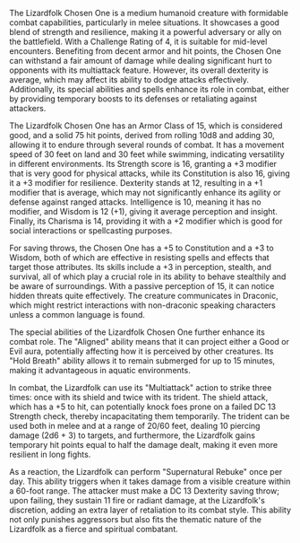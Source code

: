The Lizardfolk Chosen One is a medium humanoid creature with formidable combat capabilities, particularly in melee situations. It showcases a good blend of strength and resilience, making it a powerful adversary or ally on the battlefield. With a Challenge Rating of 4, it is suitable for mid-level encounters. Benefiting from decent armor and hit points, the Chosen One can withstand a fair amount of damage while dealing significant hurt to opponents with its multiattack feature. However, its overall dexterity is average, which may affect its ability to dodge attacks effectively. Additionally, its special abilities and spells enhance its role in combat, either by providing temporary boosts to its defenses or retaliating against attackers.

The Lizardfolk Chosen One has an Armor Class of 15, which is considered good, and a solid 75 hit points, derived from rolling 10d8 and adding 30, allowing it to endure through several rounds of combat. It has a movement speed of 30 feet on land and 30 feet while swimming, indicating versatility in different environments. Its Strength score is 16, granting a +3 modifier that is very good for physical attacks, while its Constitution is also 16, giving it a +3 modifier for resilience. Dexterity stands at 12, resulting in a +1 modifier that is average, which may not significantly enhance its agility or defense against ranged attacks. Intelligence is 10, meaning it has no modifier, and Wisdom is 12 (+1), giving it average perception and insight. Finally, its Charisma is 14, providing it with a +2 modifier which is good for social interactions or spellcasting purposes.

For saving throws, the Chosen One has a +5 to Constitution and a +3 to Wisdom, both of which are effective in resisting spells and effects that target those attributes. Its skills include a +3 in perception, stealth, and survival, all of which play a crucial role in its ability to behave stealthily and be aware of surroundings. With a passive perception of 15, it can notice hidden threats quite effectively. The creature communicates in Draconic, which might restrict interactions with non-draconic speaking characters unless a common language is found.

The special abilities of the Lizardfolk Chosen One further enhance its combat role. The "Aligned" ability means that it can project either a Good or Evil aura, potentially affecting how it is perceived by other creatures. Its "Hold Breath" ability allows it to remain submerged for up to 15 minutes, making it advantageous in aquatic environments.

In combat, the Lizardfolk can use its "Multiattack" action to strike three times: once with its shield and twice with its trident. The shield attack, which has a +5 to hit, can potentially knock foes prone on a failed DC 13 Strength check, thereby incapacitating them temporarily. The trident can be used both in melee and at a range of 20/60 feet, dealing 10 piercing damage (2d6 + 3) to targets, and furthermore, the Lizardfolk gains temporary hit points equal to half the damage dealt, making it even more resilient in long fights.

As a reaction, the Lizardfolk can perform "Supernatural Rebuke" once per day. This ability triggers when it takes damage from a visible creature within a 60-foot range. The attacker must make a DC 13 Dexterity saving throw; upon failing, they sustain 11 fire or radiant damage, at the Lizardfolk's discretion, adding an extra layer of retaliation to its combat style. This ability not only punishes aggressors but also fits the thematic nature of the Lizardfolk as a fierce and spiritual combatant.